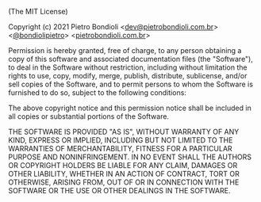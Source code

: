 (The MIT License)

Copyright (c) 2021 Pietro Bondioli <[dev@pietrobondioli.com.br](mailto:dev@pietrobondioli.com.br)> <[@bondiolipietro](https://github.com/bondiolipietro)> <[pietrobondioli.com.br](https://pietrobondioli.com.br)>

Permission is hereby granted, free of charge, to any person obtaining a copy of this software and associated documentation files (the "Software"), to deal in the Software without restriction, including without limitation the rights to use, copy, modify, merge, publish, distribute, sublicense, and/or sell copies of the Software, and to permit persons to whom the Software is furnished to do so, subject to the following conditions:

The above copyright notice and this permission notice shall be included in all copies or substantial portions of the Software.

THE SOFTWARE IS PROVIDED "AS IS", WITHOUT WARRANTY OF ANY KIND, EXPRESS OR IMPLIED, INCLUDING BUT NOT LIMITED TO THE WARRANTIES OF MERCHANTABILITY, FITNESS FOR A PARTICULAR PURPOSE AND NONINFRINGEMENT. IN NO EVENT SHALL THE AUTHORS OR COPYRIGHT HOLDERS BE LIABLE FOR ANY CLAIM, DAMAGES OR OTHER LIABILITY, WHETHER IN AN ACTION OF CONTRACT, TORT OR OTHERWISE, ARISING FROM, OUT OF OR IN CONNECTION WITH THE SOFTWARE OR THE USE OR OTHER DEALINGS IN THE SOFTWARE.
